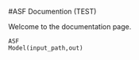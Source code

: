 #ASF Documention (TEST)

Welcome to the documentation page. 

```@docs
ASF
Model(input_path,out)
```

